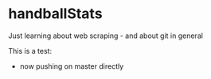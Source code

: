 # handballStats
Just learning about web scraping - and about git in general

This is a test:

- now pushing on master directly
